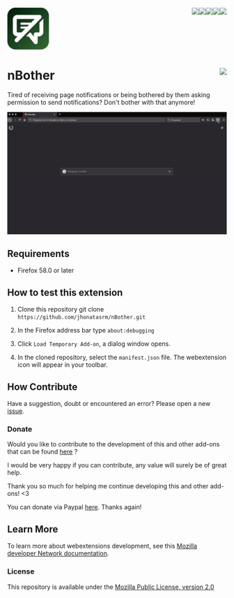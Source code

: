 [<img align="right" src="https://img.shields.io/github/issues/jhonatasrm/nBother.svg">](https://img.shields.io/github/issues/jhonatasrm/nBother.svg)
[<img align="right" src="https://img.shields.io/github/license/jhonatasrm/nBother.svg">](https://img.shields.io/github/license/jhonatasrm/nBother.svg)
[<img align="right" src="https://img.shields.io/github/forks/jhonatasrm/nBother.svg">](https://img.shields.io/github/forks/jhonatasrm/nBother.svg)
[<img align="right" src="https://img.shields.io/github/stars/jhonatasrm/nBother.svg">](https://img.shields.io/github/stars/jhonatasrm/nBother.svg)
[<img align="right" src="https://img.shields.io/github/release/jhonatasrm/nBother.svg">](https://img.shields.io/github/release/jhonatasrm/nBother.svg)

![nBother](src/res/icons/icon@2x.png)
# nBother [<img align="right" src="https://addons.cdn.mozilla.net/static/img/addons-buttons/AMO-button_2.png">](https://addons.mozilla.org/en-US/firefox/addon/nbother/)
Tired of receiving page notifications or being bothered by them asking permission to send notifications? Don't bother with that anymore!

![nBother Screenshot](nBother.gif)

## Requirements

* Firefox 58.0 or later

## How to test this extension

1. Clone this repository git clone ```https://github.com/jhonatasrm/nBother.git```

2. In the Firefox address bar type ```about:debugging```

3. Click ```Load Temporary Add-on```, a dialog window opens.

4. In the cloned repository, select the ```manifest.json``` file. The webextension icon will appear in your toolbar.

## How Contribute

Have a suggestion, doubt or encountered an error? Please open a new [issue](https://github.com/jhonatasrm/nBother/issues).

### Donate
Would you like to contribute to the development of this and other add-ons that can be found <a href="https://addons.mozilla.org/en-US/firefox/user/13670188/">here</a> ? 

I would be very happy if you can contribute, any value will surely be of great help.

Thank you so much for helping me continue developing this and other add-ons! <3

You can donate via Paypal <a href="https://www.paypal.com/cgi-bin/webscr?cmd=_donations&business=jhonatasrm@gmail.com&lc=US&item_name=Donation+to+nBother&no_note=0&cn=&curency_code=USD&bn=PP-DonationsBF:btn_donateCC_LG.gif:NonHosted">here</a>. Thanks again! 

## Learn More
To learn more about webextensions development, see this [Mozilla developer Network documentation](https://developer.mozilla.org/en-US/Add-ons/WebExtensions).

### License
This repository is available under the [Mozilla Public License, version 2.0](https://github.com/jhonatasrm/nBother/blob/master/LICENSE)
